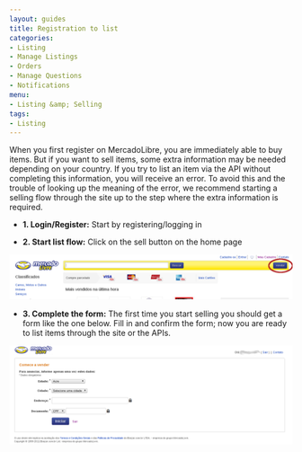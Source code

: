```yaml
---
layout: guides
title: Registration to list
categories: 
- Listing
- Manage Listings
- Orders
- Manage Questions
- Notifications
menu: 
- Listing &amp; Selling
tags: 
- Listing
---
```



When you first register on MercadoLibre, you are immediately able to buy items. But if you want to sell items, some extra information may be needed depending on your country. If you try to list an item via the API without completing this information, you will receive an error. To avoid this and the trouble of looking up the meaning of the error, we recommend starting a selling flow through the site up to the step where the extra information is required.


- **1. Login/Register:** Start by registering/logging in


- **2. Start list flow:** Click on the sell button on the home page


<img src="/images/list-flow-1.png"><br>

- **3. Complete the form:** The first time you start selling you should get a form like the one below. Fill in and confirm the form; now you are ready to list items through the site or the APIs.<br>


<img src="/images/list-flow-2.png">
